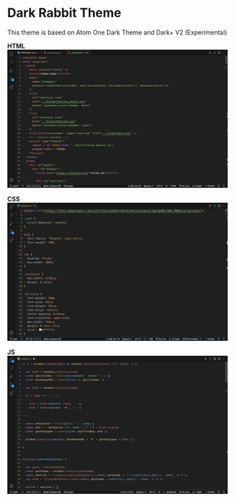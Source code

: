 # Dark Rabbit Theme

This theme is based on Atom One Dark Theme and Dark+ V2 (Experimental)

**HTML**
![ScreenShot](https://raw.githubusercontent.com/vladpantyukhin/theme-dark-rabbit/main/screenshot/screenshot-html.png)

**CSS**
![ScreenShot](https://raw.githubusercontent.com/vladpantyukhin/theme-dark-rabbit/main/screenshot/screenshot-css.png)

**JS**
![ScreenShot](https://raw.githubusercontent.com/vladpantyukhin/theme-dark-rabbit/main/screenshot/screenshot-js.png)
